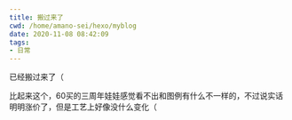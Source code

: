 ```yaml
---
title: 搬过来了
cwd: /home/amano-sei/hexo/myblog
date: 2020-11-08 08:42:09
tags:
- 日常
---
```


已经搬过来了（

比起来这个，60买的三周年娃娃感觉看不出和图例有什么不一样的，不过说实话明明涨价了，但是工艺上好像没什么变化（

